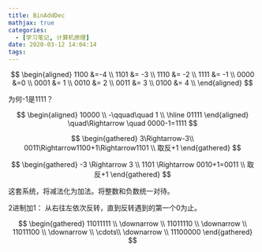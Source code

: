 ```yaml
---
title: BinAddDec
mathjax: true
categories:
  - [学习笔记, 计算机原理]
date: 2020-03-12 14:04:14
tags:
---
```


$$
\begin{aligned}
1100 &=-4 \\
1101 &= -3 \\
1110 &= -2 \\
1111 &= -1 \\
0000 &=0 \\
0001 &= 1 \\
0010 &= 2 \\
0011 &= 3 \\
0100 &= 4 \\
\end{aligned}
$$

为何-1是1111？

$$
\begin{aligned}
10000 \\
-\qquad\quad 1 \\
\hline
01111
\end{aligned}
\quad\Rightarrow \quad 0000-1=1111 
$$

$$
\begin{gathered}
3\Rightarrow-3\\ 
0011\Rightarrow1100+1\Rightarrow1101
\\ 取反+1
\end{gathered}
$$

$$
\begin{gathered}
-3 \Rightarrow 3 \\
1101 \Rightarrow 0010+1=0011 \\
取反+1
\end{gathered}
$$

这套系统，将减法化为加法。将整数和负数统一对待。

2进制加1：  从右往左依次反转，直到反转遇到的第一个0为止。  

$$
\begin{gathered}
11011111 \\ 
\downarrow  \\
11011110 \\ 
\downarrow \\ 
11011100 \\ 
\downarrow \\ 
\cdots\\ 
\downarrow \\ 
11100000
\end{gathered}
$$